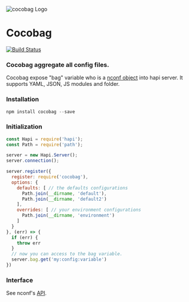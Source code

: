 ![cocobag Logo](https://raw.github.com/hapipip/cocobag/master/images/cocobag.png)

# Cocobag

[![Build Status](https://travis-ci.org/hapipip/cocobag.svg)](https://travis-ci.org/hapipip/cocobag)

### Cocobag aggregate all config files.

Cocobag expose "bag" variable who is a [nconf object](https://github.com/indexzero/nconf) into hapi server. It supports YAML, JSON, JS modules and folder.

### Installation

```js
npm install cocobag --save
```

### Initialization

```js
const Hapi = require('hapi');
const Path = require('path');

server = new Hapi.Server();
server.connection();

server.register({
  register: require('cocobag'),
  options: {
    defaults: [ // the defaults configurations
      Path.join(__dirname, 'default'),
      Path.join(__dirname, 'default2')
    ],
    overrides: [ // your environment configurations
      Path.join(__dirname, 'environment')
    ]
  }
}, (err) => {
  if (err) {
    throw err
  }
  // now you can access to the bag variable.
  server.bag.get('my:config:variable')
})
```

### Interface

See nconf's [API](https://github.com/indexzero/nconf#example).
